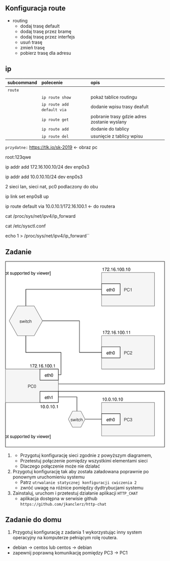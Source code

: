 Konfiguracja route
------------------

* routing
    * dodaj trasę default
    * dodaj trasę przez bramę
    * dodaj trasę przez interfejs
    * usuń trasę
    * zmień trasę
    * pobierz trasę dla adresu
     
ip 
-------------------------
| subcommand    |  polecenie   | opis  |
| ------------- |:-------------| :---------------| 
|   ``route``   |                                | |
|               |   ``ip route show``            | pokaż tablice routingu |
|               |   ``ip route add default via``     | dodanie wpisu trasy deafult|
|               |   ``ip route get``             | pobranie trasy gdzie adres zostanie wyslany  |
|               |   ``ip route add``             | dodanie do tablicy|
|               |   ``ip route del``             | usunięcie z tablicy wpisu|

``przydatne:``
https://tlk.io/sk-2019 <- obraz pc

root:123qwe

ip addr add 172.16.100.10/24 dev enp0s3

ip addr add 10.0.10.10/24 dev enp0s3

2 sieci lan, sieci nat, pc0 podlaczony do obu

ip link set enp0s8 up

ip route default via 10.0.10.1/172.16.100.1 <- do routera

cat /proc/sys/net/ipv4/ip_forward

cat /etc/sysctl.conf

echo 1 > /proc/sys/net/ipv4/ip_forward``

Zadanie
------------

![zadanie 4](cwiczenia4.svg)

1.
   * Przygotuj konfigurację sieci zgodnie z powyższym diagramem, 
   * Przetestuj połączenie pomiędzy wszystkimi elementami sieci
   * Dlaczego połączenie może nie działać
2. Przygotuj konfigurację tak aby została załadowana poprawnie po ponownym uruchomieniu systemu
   * Patrz ``utrwalanie statycznej konfiguracji cwiczenia 2``
   * zwróć uwagę na różnice pomiędzy dydtrybucjami systemu
3. Zainstaluj, uruchom i przetestuj działanie aplikacji ``HTTP_CHAT``
   * aplikacja dostępna w serwisie github ``https://github.com/jkanclerz/http-chat``

Zadanie do domu
---------------

1. Przygotuj konfigurację z zadania 1 wykorzystując inny system operacyjny na komputerze pełniącym rolę routera.
  * debian -> centos lub centos -> debian
  * zapewnij poprawną komunikację pomiędzy PC3 -> PC1
  
